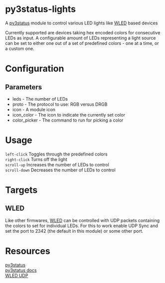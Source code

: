 # py3status-lights
A [py3status](https://github.com/ultrabug/py3status) module to control various LED lights like [WLED](https://kno.wled.ge/) based devices

Currently supported are devices taking hex encoded colors for consecutive LEDs as input.
A configurable amount of LEDs representing a light source can be set to either one out of a set of predefined colors - one at a time, or a custom one.

# Configuration
## Parameters
* leds - The number of LEDs
* proto - The protocol to use: RGB versus DRGB
* icon - A module icon
* icon_color - The icon to indicate the currently set color
* color_picker - The command to run for picking a color

# Usage
`left-click` Toggles through the predefined colors  
`right-click` Turns off the light  
`scroll-up` Increases the number of LEDs to control  
`scroll-down` Decreases the number of LEDs to control

# Targets
## WLED
Like other firmwares, [WLED](https://kno.wled.ge/) can be controlled with UDP packets containing the colors to set for individual LEDs. For this to work enable UDP Sync
and set the port to 2342 (the default in this module) or some other port.

# Resources
[py3status](https://github.com/ultrabug/py3status)  
[py3status docs](https://py3status.readthedocs.io/en/latest/)  
[WLED UDP](https://github.com/Aircoookie/WLED/wiki/UDP-Realtime-Control)  
